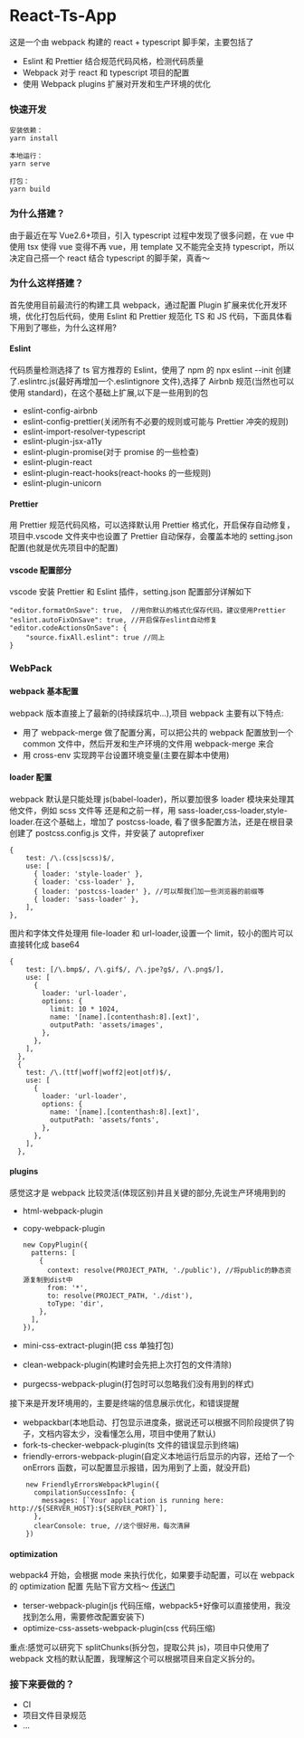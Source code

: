 # React-Ts-App

这是一个由 webpack 构建的 react + typescript 脚手架，主要包括了

- Eslint 和 Prettier 结合规范代码风格，检测代码质量
- Webpack 对于 react 和 typescript 项目的配置
- 使用 Webpack plugins 扩展对开发和生产环境的优化

### 快速开发

    安装依赖：
    yarn install

    本地运行：
    yarn serve

    打包：
    yarn build

### 为什么搭建？

由于最近在写 Vue2.6+项目，引入 typescript 过程中发现了很多问题，在 vue 中使用 tsx 使得 vue 变得不再 vue，用 template 又不能完全支持 typescript，所以决定自己搭一个 react 结合 typescript 的脚手架，真香～

### 为什么这样搭建？

首先使用目前最流行的构建工具 webpack，通过配置 Plugin 扩展来优化开发环境，优化打包后代码，使用 Eslint 和 Prettier 规范化 TS 和 JS 代码，下面具体看下用到了哪些，为什么这样用?

#### Eslint

代码质量检测选择了 ts 官方推荐的 Eslint，使用了 npm 的 npx eslint --init 创建了.eslintrc.js(最好再增加一个.eslintignore 文件),选择了 Airbnb 规范(当然也可以使用 standard)，在这个基础上扩展,以下是一些用到的包

- eslint-config-airbnb
- eslint-config-prettier(关闭所有不必要的规则或可能与 Prettier 冲突的规则)
- eslint-import-resolver-typescript
- eslint-plugin-jsx-a11y
- eslint-plugin-promise(对于 promise 的一些检查)
- eslint-plugin-react
- eslint-plugin-react-hooks(react-hooks 的一些规则)
- eslint-plugin-unicorn

#### Prettier

用 Prettier 规范代码风格，可以选择默认用 Prettier 格式化，开启保存自动修复，项目中.vscode 文件夹中也设置了 Prettier 自动保存，会覆盖本地的 setting.json 配置(也就是优先项目中的配置)

#### vscode 配置部分

vscode 安装 Prettier 和 Eslint 插件，setting.json 配置部分详解如下

    "editor.formatOnSave": true,  //用你默认的格式化保存代码，建议使用Prettier
    "eslint.autoFixOnSave": true, //开启保存eslint自动修复
    "editor.codeActionsOnSave": {
        "source.fixAll.eslint": true //同上
    }

### WebPack

#### webpack 基本配置

webpack 版本直接上了最新的(持续踩坑中...),项目 webpack 主要有以下特点:

- 用了 webpack-merge 做了配置分离，可以把公共的 webpack 配置放到一个 common 文件中，然后开发和生产环境的文件用 webpack-merge 来合
- 用 cross-env 实现跨平台设置环境变量(主要在脚本中使用)

#### loader 配置

webpack 默认是只能处理 js(babel-loader)，所以要加很多 loader 模块来处理其他文件，例如 scss 文件等
还是和之前一样，用 sass-loader,css-loader,style-loader.在这个基础上，增加了 postcss-loade,
看了很多配置方法，还是在根目录创建了 postcss.config.js 文件，并安装了 autoprefixer

    {
        test: /\.(css|scss)$/,
        use: [
          { loader: 'style-loader' },
          { loader: 'css-loader' },
          { loader: 'postcss-loader' }, //可以帮我们加一些浏览器的前缀等
          { loader: 'sass-loader' },
        ],
    },

图片和字体文件处理用 file-loader 和 url-loader,设置一个 limit，较小的图片可以直接转化成 base64

    {
        test: [/\.bmp$/, /\.gif$/, /\.jpe?g$/, /\.png$/],
        use: [
          {
            loader: 'url-loader',
            options: {
              limit: 10 * 1024,
              name: '[name].[contenthash:8].[ext]',
              outputPath: 'assets/images',
            },
          },
        ],
      },
      {
        test: /\.(ttf|woff|woff2|eot|otf)$/,
        use: [
          {
            loader: 'url-loader',
            options: {
              name: '[name].[contenthash:8].[ext]',
              outputPath: 'assets/fonts',
            },
          },
        ],
      },

#### plugins

感觉这才是 webpack 比较灵活(体现区别)并且关键的部分,先说生产环境用到的

- html-webpack-plugin
- copy-webpack-plugin

  ```
  new CopyPlugin({
    patterns: [
      {
        context: resolve(PROJECT_PATH, './public'), //将public的静态资源复制到dist中
        from: '*',
        to: resolve(PROJECT_PATH, './dist'),
        toType: 'dir',
      },
    ],
  }),
  ```

- mini-css-extract-plugin(把 css 单独打包)
- clean-webpack-plugin(构建时会先把上次打包的文件清除)
- purgecss-webpack-plugin(打包时可以忽略我们没有用到的样式)

接下来是开发环境用的，主要是终端的信息展示优化，和错误提醒

- webpackbar(本地启动、打包显示进度条，据说还可以根据不同阶段提供了钩子，文档内容太少，没看懂怎么用，项目中使用了默认)
- fork-ts-checker-webpack-plugin(ts 文件的错误显示到终端)
- friendly-errors-webpack-plugin(自定义本地运行后显示的内容，还给了一个 onErrors 函数，可以配置显示报错，因为用到了上面，就没开启)

```
    new FriendlyErrorsWebpackPlugin({
      compilationSuccessInfo: {
        messages: [`Your application is running here: http://${SERVER_HOST}:${SERVER_PORT}`],
      },
      clearConsole: true, //这个很好用，每次清屏
    })
```

#### optimization

webpack4 开始，会根据 mode 来执行优化，如果要手动配置，可以在 webpack 的 optimization 配置
先贴下官方文档～ [传送门](https://webpack.docschina.org/configuration/optimization/)

- terser-webpack-plugin(js 代码压缩，webpack5+好像可以直接使用，我没找到怎么用，需要修改配置安装下)
- optimize-css-assets-webpack-plugin(css 代码压缩)

重点:感觉可以研究下 splitChunks(拆分包，提取公共 js)，项目中只使用了 webpack 文档的默认配置，我理解这个可以根据项目来自定义拆分的。

### 接下来要做的？

- CI
- 项目文件目录规范
- ...
